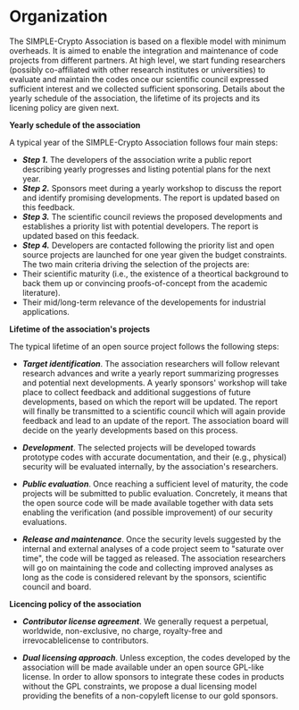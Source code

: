 # Organization 

The SIMPLE-Crypto Association is based on a flexible model with minimum 
overheads. It is aimed to enable the integration and maintenance of code projects from 
different partners. At high level, we
start funding researchers (possibly co-affiliated with 
other research institutes or universities) to evaluate and maintain the
codes once our scientific council expressed sufficient interest and we
collected sufficient sponsoring. Details about the yearly schedule of the association,
the lifetime of its projects and its licening policy are given next.

**Yearly schedule of the association**

A typical year of the SIMPLE-Crypto Association follows four main steps:
* <strong><em>Step 1.</em></strong> The developers of the association write a public 
report describing yearly progresses and listing potential plans for the next year.   
* <strong><em>Step 2.</em></strong> Sponsors meet during a yearly workshop to discuss 
the report and identify promising developments. The report is updated based on this feedback.
* <strong><em>Step 3.</em></strong> The scientific council reviews the proposed developments
and establishes a priority list with potential developers. The report is updated based on this feedack.
* <strong><em>Step 4.</em></strong> Developers are contacted following the priority list and
open source projects are launched for one year given the budget constraints.
The two main criteria driving the selection of the projects are:
* Their scientific maturity (i.e., the existence of a theortical 
background to back them up or convincing proofs-of-concept from the academic literature).
* Their mid/long-term relevance of the developements for industrial applications.

**Lifetime of the association's projects**

The typical lifetime of an open source project follows the following steps:

* <strong><em>Target identification</em></strong>. The association researchers 
will follow relevant research advances and write a yearly report summarizing progresses
and potential next developments. A yearly sponsors' workshop will take place
to collect feedback and additional suggestions of future developments, based on which the report will be 
updated. The report will finally be transmitted to a scientific council which
will again provide feedback and lead to an update of the report. 
The association board will decide on the yearly developments based on this process.

* <strong><em>Development</em></strong>. The selected projects will be 
developed towards prototype codes with accurate documentation, and their
(e.g., physical) security will be evaluated internally, by the association's
researchers.

* <strong><em>Public evaluation</em></strong>. Once reaching a sufficient level of maturity, the code projects will be 
submitted to public evaluation. Concretely, it means that the open source 
code will be made available together with data sets enabling the verification
(and possible improvement) of our security evaluations.

* <strong><em>Release and maintenance</em></strong>. Once the security levels suggested
by the internal and external analyses of a code project seem to "saturate over time", the code will be tagged as released.
The association researchers will go on maintaining the code and collecting
improved analyses as long as the code is considered relevant by the sponsors, scientific council and board.

**Licencing policy of the association** 

* <strong><em>Contributor license agreement</em></strong>. We generally request a perpetual, worldwide, 
non-exclusive, no charge, royalty-free and irrevocablelicense to contributors.

* <strong><em>Dual licensing approach</em></strong>. Unless exception, the codes developed by the association
will be made available under an open source GPL-like license. In order to allow sponsors
to integrate these codes in products without the GPL constraints, we propose a dual licensing model
providing the benefits of a non-copyleft license to our gold sponsors.